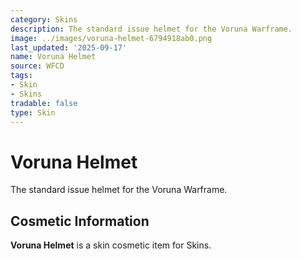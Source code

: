 ```yaml
---
category: Skins
description: The standard issue helmet for the Voruna Warframe.
image: ../images/voruna-helmet-6794918ab0.png
last_updated: '2025-09-17'
name: Voruna Helmet
source: WFCD
tags:
- Skin
- Skins
tradable: false
type: Skin
---
```


# Voruna Helmet

The standard issue helmet for the Voruna Warframe.

## Cosmetic Information

**Voruna Helmet** is a skin cosmetic item for Skins.

